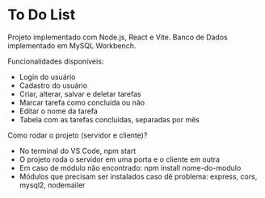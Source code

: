 # To Do List

Projeto implementado com Node.js, React e Vite.
Banco de Dados implementado em MySQL Workbench.

Funcionalidades disponíveis:
- Login do usuário
- Cadastro do usuário
- Criar, alterar, salvar e deletar tarefas
- Marcar tarefa como concluída ou não
- Editar o nome da tarefa
- Tabela com as tarefas concluídas, separadas por mês

Como rodar o projeto (servidor e cliente)?
- No terminal do VS Code, npm start
- O projeto roda o servidor em uma porta e o cliente em outra
- Em caso de módulo não encontrado: npm install nome-do-modulo
- Módulos que precisam ser instalados caso dê problema: express, cors, mysql2, nodemailer
